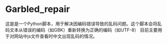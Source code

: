 # Garbled_repair
这是是一个Python脚本，用于解决因编码错误导致的乱码问题。这个脚本会将乱码文本从错误的编码（如GBK）重新转换为正确的编码（如UTF-8）
目前主要用于对网站中js文件查看时中文出现乱码的情况。
